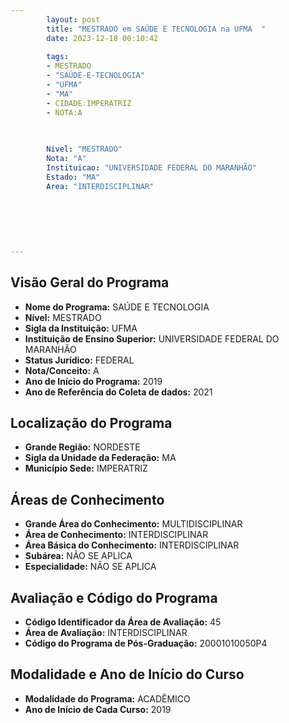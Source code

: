 ```yaml
---
        layout: post
        title: "MESTRADO em SAÚDE E TECNOLOGIA na UFMA  "
        date: 2023-12-18 00:10:42
     
        tags:
        - MESTRADO
        - "SAÚDE-E-TECNOLOGIA"
        - "UFMA"
        - "MA"
        - CIDADE:IMPERATRIZ
        - NOTA:A
        
       

        Nivel: "MESTRADO"
        Nota: "A"
        Instituicao: "UNIVERSIDADE FEDERAL DO MARANHÃO"
        Estado: "MA"
        Area: "INTERDISCIPLINAR"
        
        
        
        
        
        
---
```

## Visão Geral do Programa
- **Nome do Programa:** SAÚDE E TECNOLOGIA
- **Nível:** MESTRADO
- **Sigla da Instituição:** UFMA
- **Instituição de Ensino Superior:** UNIVERSIDADE FEDERAL DO MARANHÃO
- **Status Jurídico:** FEDERAL
- **Nota/Conceito:** A
- **Ano de Início do Programa:** 2019
- **Ano de Referência do Coleta de dados:** 2021

## Localização do Programa
- **Grande Região:** NORDESTE
- **Sigla da Unidade da Federação:** MA
- **Município Sede:** IMPERATRIZ

## Áreas de Conhecimento
- **Grande Área do Conhecimento:** MULTIDISCIPLINAR
- **Área de Conhecimento:** INTERDISCIPLINAR
- **Área Básica do Conhecimento:** INTERDISCIPLINAR
- **Subárea:** NÃO SE APLICA
- **Especialidade:** NÃO SE APLICA

## Avaliação e Código do Programa
- **Código Identificador da Área de Avaliação:** 45
- **Área de Avaliação:** INTERDISCIPLINAR
- **Código do Programa de Pós-Graduação:** 20001010050P4


## Modalidade e Ano de Início do Curso
- **Modalidade do Programa:** ACADÊMICO
- **Ano de Início de Cada Curso:** 2019
